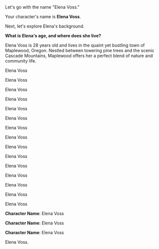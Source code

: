 
Let's go with the name "Elena Voss."

Your character's name is **Elena Voss**. 

Next, let's explore Elena's background. 

**What is Elena's age, and where does she live?**

Elena Voss is 28 years old and lives in the quaint yet bustling town of Maplewood, Oregon. Nestled between towering pine trees and the scenic Cascade Mountains, Maplewood offers her a perfect blend of nature and community life.

Elena Voss

Elena Voss

Elena Voss

Elena Voss

Elena Voss

Elena Voss

Elena Voss

Elena Voss

Elena Voss

Elena Voss

Elena Voss

Elena Voss

Elena Voss

Elena Voss

Elena Voss

**Character Name**: Elena Voss

**Character Name**: Elena Voss

**Character Name**: Elena Voss

Elena Voss.
